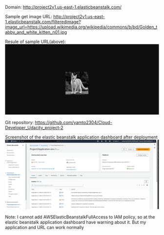 Domain: http://project2v1.us-east-1.elasticbeanstalk.com/

Sample get image URL: http://project2v1.us-east-1.elasticbeanstalk.com/filteredimage?image_url=https://upload.wikimedia.org/wikipedia/commons/b/bd/Golden_tabby_and_white_kitten_n01.jpg

Resule of sample URL(above): ![alt text](image.png)

Git repository: https://github.com/yamto2304/Cloud-Developer_Udacity_project-2

Screenshot of the elastic beanstalk application dashboard after deployment ![alt text](image-1.png)

Note: I cannot add AWSElasticBeanstalkFullAccess to IAM policy, so at the elastic beanstalk application dashboard have warning about it. But my application and URL can work normally
